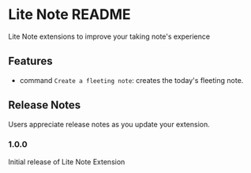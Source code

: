 # Lite Note README

Lite Note extensions to improve your taking note's experience

## Features

- command `Create a fleeting note`: creates the today's fleeting note.

## Release Notes

Users appreciate release notes as you update your extension.

### 1.0.0

Initial release of Lite Note Extension
